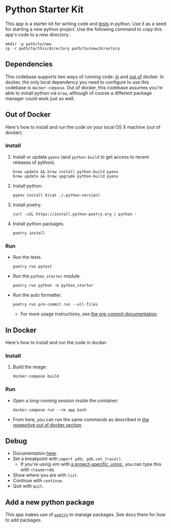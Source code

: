 # Python Starter Kit
This app is a starter kit for writing code and [tests](https://docs.python.org/3/library/unittest.html) in python. Use it as a seed for starting a new python project. Use the following command to copy this app's code to a new directory:
```console
mkdir -p path/to/new
cp -r path/to/this/directory path/to/new/directory
```

## Dependencies
This codebase supports two ways of running code: [in](#in-docker) and [out of](#out-of-docker) docker. In docker, the only local dependency you need to configure to use this codebase is `docker-compose`. Out of docker, this codebase assumes you're able to install python via `brew`, although of course a different package manager could work just as well.

## Out of Docker

Here's how to install and run the code on your local OS X machine (out of docker).

### Install

1. Install or update `pyenv` (and `python-build` to get access to recent releases of python).
   ```
   brew update && brew install python-build pyenv
   brew update && brew upgrade python-build pyenv
   ```
1. Install python.
   ```
   pyenv install $(cat ./.python-version)
   ```
1. Install poetry.
   ```
   curl -sSL https://install.python-poetry.org | python -
   ```
1. Install python packages.
   ```
   poetry install
   ```

### Run

* Run the tests.
  ```console
  poetry run pytest
  ```
* Run the `python_starter` module.
  ```console
  poetry run python -m python_starter
  ```
* Run the auto formatter.
  ```console
  poetry run pre-commit run --all-files
  ```
  * For more usage instructions, see [the pre-commit documentation](https://pre-commit.com/).

## In Docker

Here's how to install and run the code in docker.

### Install

1. Build the image:
   ```console
   docker-compose build
   ```

### Run

* Open a long-running session inside the container:
  ```console
  docker-compose run --rm app bash
  ```
* From here, you can run the same commands as described in [the respective out of docker section](#run).

## Debug

* Documentation [here](https://docs.python.org/3/library/pdb.html).
* Set a breakpoint with `import pdb; pdb.set_trace()`.
  * If you're using vim with [a project-specific .vimrc](https://andrew.stwrt.ca/posts/project-specific-vimrc/), you can type this with `<leader>db`.
* Show where you are with `list`.
* Continue with `continue`.
* Quit with `quit`.

## Add a new python package

This app makes use of [`poetry`](https://python-poetry.org/) to manage packages. See docs there for how to add packages.
